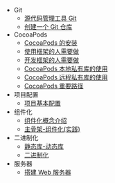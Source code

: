 * Git
	* [源代码管理工具 Git](article/01-FM/Git/git.md)
	* [创建一个 Git 仓库](article/01-FM/Git/create-git.md)
* CocoaPods
	* [CocoaPods 的安装](article/01-FM/CocoaPods/cocoapods-install.md)
	* [使用框架的人需要做](article/01-FM/CocoaPods/use-cocoapods.md)
	* [开发框架的人需要做](article/01-FM/CocoaPods/develop-cocoapods.md)
	* [CocoaPods 本地私有库的使用](article/01-FM/CocoaPods/private-local-cocoapods.md)
	* [CocoaPods 远程私有库的使用](article/01-FM/CocoaPods/private-remote-cocoapods.md)
	* [CocoaPods 重要路径](article/01-FM/CocoaPods/cocoapods-important.md)
* 项目配置
	* [项目基本配置](article/01-FM/Config/project-config.md)
* 组件化
	* [组件化概念介绍](article/01-FM/Component/component.md)
	* [主骨架-组件化(实践)](article/01-FM/Component/core-component.md)
* 二进制化
	* [静态库-动态库](article/01-FM/Binary/static-dynamic-library.md)
	* [二进制化](article/01-FM/Binary/bit-code.md)
* 服务器
	* [搭建 Web 服务器](article/02-Class/Web/create-web.md)

